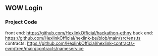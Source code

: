 ## WOW Login

### Project Code
front end: https://github.com/HexlinkOfficial/hackathon-ethny
back end: https://github.com/HexlinkOfficial/hexlink-be/blob/main/src/ens.ts
contracts: https://github.com/HexlinkOfficial/hexlink-contracts-evm/tree/main/contracts/nameservice

